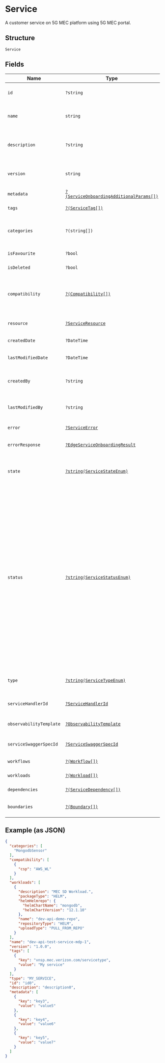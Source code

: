 
# Service

A customer service on 5G MEC platform using 5G MEC portal.

## Structure

`Service`

## Fields

| Name | Type | Tags | Description | Getter | Setter |
|  --- | --- | --- | --- | --- | --- |
| `id` | `?string` | Optional | System generated unique UUID.<br>**Constraints**: *Maximum Length*: `64`, *Pattern*: `^[a-zA-Z0-9\-_]+$` | getId(): ?string | setId(?string id): void |
| `name` | `string` | Required | Name of the service needs to be deployed.<br>**Constraints**: *Maximum Length*: `64`, *Pattern*: `^[a-zA-Z0-9\-_]+$` | getName(): string | setName(string name): void |
| `description` | `?string` | Optional | Description of the service needs to be deployed.<br>**Constraints**: *Maximum Length*: `500`, *Pattern*: `(^[a-zA-Z0-9?$@#()\[\]'!,+\-=_:.&*%\s*]+$)\|(^\s*$)` | getDescription(): ?string | setDescription(?string description): void |
| `version` | `string` | Required | Version of the service needs to be deployed.<br>**Constraints**: *Maximum Length*: `10`, *Pattern*: `^[0-9\.]+$` | getVersion(): string | setVersion(string version): void |
| `metadata` | [`?(ServiceOnboardingAdditionalParams[])`](../../doc/models/service-onboarding-additional-params.md) | Optional | Properties are metadata attributes.<br>**Constraints**: *Maximum Items*: `2048` | getMetadata(): ?array | setMetadata(?array metadata): void |
| `tags` | [`?(ServiceTag[])`](../../doc/models/service-tag.md) | Optional | List of service tags.<br>**Constraints**: *Maximum Items*: `2048` | getTags(): ?array | setTags(?array tags): void |
| `categories` | `?(string[])` | Optional | Can be any name just to define it under a category.<br>**Constraints**: *Maximum Items*: `10000`, *Maximum Length*: `500`, *Pattern*: `^[a-zA-Z0-9?$@#()\[\]'!,+\-=_:.&*%\s]+$` | getCategories(): ?array | setCategories(?array categories): void |
| `isFavourite` | `?bool` | Optional | Boolean value to set/unset the service as favorite. | getIsFavourite(): ?bool | setIsFavourite(?bool isFavourite): void |
| `isDeleted` | `?bool` | Optional | Boolean to support soft delete of a version of a service. | getIsDeleted(): ?bool | setIsDeleted(?bool isDeleted): void |
| `compatibility` | [`?(Compatibility[])`](../../doc/models/compatibility.md) | Optional | Compatibility would have the attribute CSP which is Cloud service provider e.g. AWS_PUBLIC_CLOUD, AWS_WL, AWS_OUTPOST, AZURE_EDGE, AZURE_PUBLIC_CLOUD.<br>**Constraints**: *Maximum Items*: `2048` | getCompatibility(): ?array | setCompatibility(?array compatibility): void |
| `resource` | [`?ServiceResource`](../../doc/models/service-resource.md) | Optional | Resource of the service. | getResource(): ?ServiceResource | setResource(?ServiceResource resource): void |
| `createdDate` | `?DateTime` | Optional | Auto-derived time of creation. Part of response only. | getCreatedDate(): ?\DateTime | setCreatedDate(?\DateTime createdDate): void |
| `lastModifiedDate` | `?DateTime` | Optional | Last modified time. Part of response only. | getLastModifiedDate(): ?\DateTime | setLastModifiedDate(?\DateTime lastModifiedDate): void |
| `createdBy` | `?string` | Optional | User who created the service. Part of response only.<br>**Constraints**: *Maximum Length*: `100`, *Pattern*: `^[a-zA-Z0-9\-_]+$` | getCreatedBy(): ?string | setCreatedBy(?string createdBy): void |
| `lastModifiedBy` | `?string` | Optional | User who last modified the service. Part of response only.<br>**Constraints**: *Maximum Length*: `100`, *Pattern*: `^[a-zA-Z0-9\-_]+$` | getLastModifiedBy(): ?string | setLastModifiedBy(?string lastModifiedBy): void |
| `error` | [`?ServiceError`](../../doc/models/service-error.md) | Optional | Errors related to service. | getError(): ?ServiceError | setError(?ServiceError error): void |
| `errorResponse` | [`?EdgeServiceOnboardingResult`](../../doc/models/edge-service-onboarding-result.md) | Optional | Error response attribute of a service. | getErrorResponse(): ?EdgeServiceOnboardingResult | setErrorResponse(?EdgeServiceOnboardingResult errorResponse): void |
| `state` | [`?string(ServiceStateEnum)`](../../doc/models/service-state-enum.md) | Optional | Can have any value as - DRAFT, DESIGN, TESTING, PUBLISH, CERTIFY, READY_TO_USE, DEPRECATE, DELETED.<br>**Constraints**: *Maximum Length*: `100`, *Pattern*: `^[a-zA-Z0-9-_.]+$` | getState(): ?string | setState(?string state): void |
| `status` | [`?string(ServiceStatusEnum)`](../../doc/models/service-status-enum.md) | Optional | Can have any value as - DRAFT_INPROGRESS, DRAFT_COMPLETE, DESIGN_INPROGRESS, DESIGN_FAILED, DESIGN_COMPLETED, VALIDATION_INPROGRESS,  VALIDATION_FAILED, VALIDATION_COMPLETED, TESTING_INPROGRESS, TESTING_FAILED, TESTING_COMPLETED, READY_TO_USE_INPROGRESS, READY_TO_USE_FAILED, READY_TO_USE_COMPLETED, READY_TO_PRIVATE_USE_INPROGRESS, READY_TO_PRIVATE_USE_FAILED, READY_TO_PRIVATE_USE_COMPLETED,  PUBLISH_INPROGRESS,  PUBLISH_FAILED,  PUBLISH_COMPLETED,  CERTIFY_INPROGRESS,  CERTIFY_FAILED, CERTIFY_COMPLETED, DEPRECATE_INPROGRESS,  DEPRECATE_FAILED, DEPRECATE_COMPLETED, MARKDELETE_INPROGRESS, MARKDELETE_FAILED, MARKDELETE_COMPLETED. | getStatus(): ?string | setStatus(?string status): void |
| `type` | [`?string(ServiceTypeEnum)`](../../doc/models/service-type-enum.md) | Optional | Service Type e.g. Installation, Operations, Custom.<br>**Constraints**: *Maximum Length*: `100`, *Pattern*: `^[a-zA-Z0-9-_.]+$` | getType(): ?string | setType(?string type): void |
| `serviceHandlerId` | [`?ServiceHandlerId`](../../doc/models/service-handler-id.md) | Optional | Auto-generated Id of serviceHandlerId created. | getServiceHandlerId(): ?ServiceHandlerId | setServiceHandlerId(?ServiceHandlerId serviceHandlerId): void |
| `observabilityTemplate` | [`?ObservabilityTemplate`](../../doc/models/observability-template.md) | Optional | Attribute of service. | getObservabilityTemplate(): ?ObservabilityTemplate | setObservabilityTemplate(?ObservabilityTemplate observabilityTemplate): void |
| `serviceSwaggerSpecId` | [`?ServiceSwaggerSpecId`](../../doc/models/service-swagger-spec-id.md) | Optional | Auto-generated Id of service handler Swagger specification file uploaded. | getServiceSwaggerSpecId(): ?ServiceSwaggerSpecId | setServiceSwaggerSpecId(?ServiceSwaggerSpecId serviceSwaggerSpecId): void |
| `workflows` | [`?(Workflow[])`](../../doc/models/workflow.md) | Optional | **Constraints**: *Maximum Items*: `8192` | getWorkflows(): ?array | setWorkflows(?array workflows): void |
| `workloads` | [`?(Workload[])`](../../doc/models/workload.md) | Optional | **Constraints**: *Maximum Items*: `2048` | getWorkloads(): ?array | setWorkloads(?array workloads): void |
| `dependencies` | [`?(ServiceDependency[])`](../../doc/models/service-dependency.md) | Optional | Dependencies of the service.<br>**Constraints**: *Maximum Items*: `2048` | getDependencies(): ?array | setDependencies(?array dependencies): void |
| `boundaries` | [`?(Boundary[])`](../../doc/models/boundary.md) | Optional | Boundaries would have attributes csp, region and zoneId.<br>**Constraints**: *Maximum Items*: `10000` | getBoundaries(): ?array | setBoundaries(?array boundaries): void |

## Example (as JSON)

```json
{
  "categories": [
    "MongodbSensor"
  ],
  "compatibility": [
    {
      "csp": "AWS_WL"
    }
  ],
  "workloads": [
    {
      "description": "MEC SD Workload.",
      "packageType": "HELM",
      "helmHelmrepo": {
        "helmChartName": "mongodb",
        "helmChartVersion": "12.1.10"
      },
      "name": "dev-api-demo-repo",
      "repositoryType": "HELM",
      "uploadType": "PULL_FROM_REPO"
    }
  ],
  "name": "dev-api-test-service-mdp-1",
  "version": "1.0.0",
  "tags": [
    {
      "key": "vnsp.mec.verizon.com/servicetype",
      "value": "My service"
    }
  ],
  "type": "MY_SERVICE",
  "id": "id0",
  "description": "description0",
  "metadata": [
    {
      "key": "key3",
      "value": "value5"
    },
    {
      "key": "key4",
      "value": "value6"
    },
    {
      "key": "key5",
      "value": "value7"
    }
  ]
}
```

